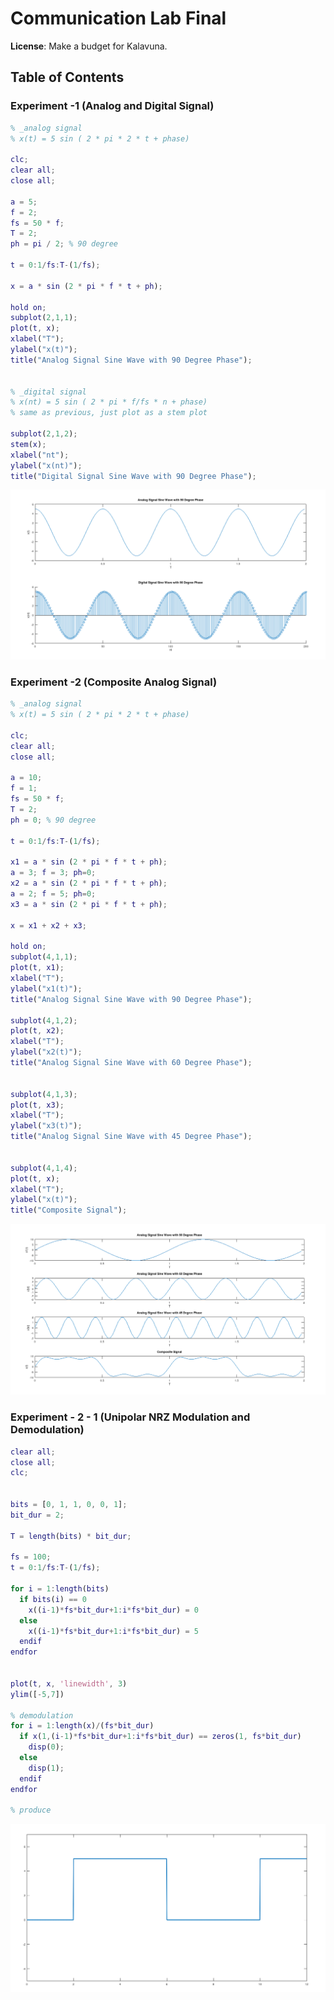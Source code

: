 # Communication Lab Final 

**License**:  Make a budget for Kalavuna.

## Table of Contents

### Experiment -1 (Analog and Digital Signal)

```matlab
% _analog signal
% x(t) = 5 sin ( 2 * pi * 2 * t + phase)

clc;
clear all;
close all;

a = 5;
f = 2;
fs = 50 * f;
T = 2;
ph = pi / 2; % 90 degree

t = 0:1/fs:T-(1/fs);

x = a * sin (2 * pi * f * t + ph);

hold on;
subplot(2,1,1);
plot(t, x);
xlabel("T");
ylabel("x(t)");
title("Analog Signal Sine Wave with 90 Degree Phase");


% _digital signal
% x(nt) = 5 sin ( 2 * pi * f/fs * n + phase)
% same as previous, just plot as a stem plot

subplot(2,1,2);
stem(x);
xlabel("nt");
ylabel("x(nt)");
title("Digital Signal Sine Wave with 90 Degree Phase");
```

![images](images/expr-1-1.png)

### Experiment -2 (Composite Analog Signal)

```matlab
% _analog signal
% x(t) = 5 sin ( 2 * pi * 2 * t + phase)

clc;
clear all;
close all;

a = 10;
f = 1;
fs = 50 * f;
T = 2;
ph = 0; % 90 degree

t = 0:1/fs:T-(1/fs);

x1 = a * sin (2 * pi * f * t + ph);
a = 3; f = 3; ph=0;
x2 = a * sin (2 * pi * f * t + ph);
a = 2; f = 5; ph=0;
x3 = a * sin (2 * pi * f * t + ph);

x = x1 + x2 + x3;

hold on;
subplot(4,1,1);
plot(t, x1);
xlabel("T");
ylabel("x1(t)");
title("Analog Signal Sine Wave with 90 Degree Phase");

subplot(4,1,2);
plot(t, x2);
xlabel("T");
ylabel("x2(t)");
title("Analog Signal Sine Wave with 60 Degree Phase");


subplot(4,1,3);
plot(t, x3);
xlabel("T");
ylabel("x3(t)");
title("Analog Signal Sine Wave with 45 Degree Phase");


subplot(4,1,4);
plot(t, x);
xlabel("T");
ylabel("x(t)");
title("Composite Signal");
```

![images](images/expr-1-2.png)

### Experiment - 2 - 1 (Unipolar NRZ Modulation and Demodulation)

```matlab
clear all;
close all;
clc;


bits = [0, 1, 1, 0, 0, 1];
bit_dur = 2;

T = length(bits) * bit_dur;

fs = 100;
t = 0:1/fs:T-(1/fs);

for i = 1:length(bits)
  if bits(i) == 0
    x((i-1)*fs*bit_dur+1:i*fs*bit_dur) = 0
  else
    x((i-1)*fs*bit_dur+1:i*fs*bit_dur) = 5
  endif
endfor


plot(t, x, 'linewidth', 3)
ylim([-5,7])

% demodulation
for i = 1:length(x)/(fs*bit_dur)
  if x(1,(i-1)*fs*bit_dur+1:i*fs*bit_dur) == zeros(1, fs*bit_dur)
    disp(0);
  else
    disp(1);
  endif
endfor

% produce 
```

![images](images/expr-2-1.png)